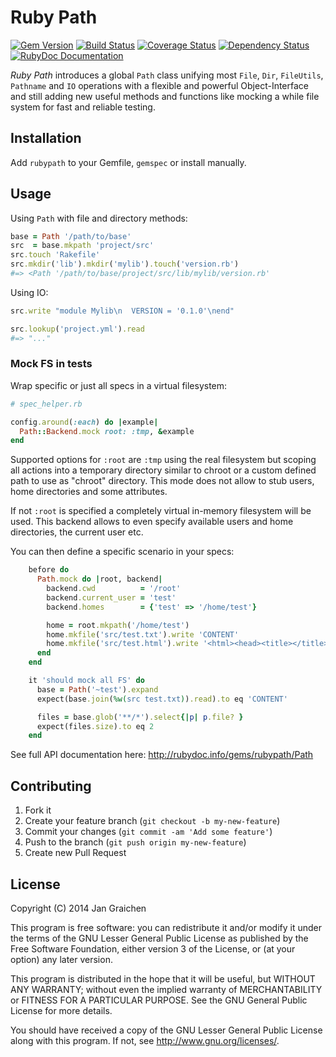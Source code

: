 # Ruby Path

[![Gem Version](https://badge.fury.io/rb/rubypath.svg)](http://badge.fury.io/rb/rubypath)
[![Build Status](http://img.shields.io/travis/jgraichen/rubypath/master.svg)](https://travis-ci.org/jgraichen/rubypath)
[![Coverage Status](http://img.shields.io/coveralls/jgraichen/rubypath/master.svg)](https://coveralls.io/r/jgraichen/rubypath)
[![Dependency Status](http://img.shields.io/gemnasium/jgraichen/rubypath.svg)](https://gemnasium.com/jgraichen/rubypath)
[![RubyDoc Documentation](http://img.shields.io/badge/rubydoc-here-blue.svg)](http://rubydoc.info/github/jgraichen/rubypath/master/frames)

*Ruby Path* introduces a global `Path` class unifying most `File`, `Dir`, `FileUtils`, `Pathname` and `IO` operations with a flexible and powerful Object-Interface and still adding new useful methods and functions like mocking a while file system for fast and reliable testing.

## Installation

Add `rubypath` to your Gemfile, `gemspec` or install manually.

## Usage

Using `Path` with file and directory methods:

```ruby
base = Path '/path/to/base'
src  = base.mkpath 'project/src'
src.touch 'Rakefile'
src.mkdir('lib').mkdir('mylib').touch('version.rb')
#=> <Path '/path/to/base/project/src/lib/mylib/version.rb'
```

Using IO:

```ruby
src.write "module Mylib\n  VERSION = '0.1.0'\nend"

src.lookup('project.yml').read
#=> "..."
```

### Mock FS in tests

Wrap specific or just all specs in a virtual filesystem:

```ruby
# spec_helper.rb

config.around(:each) do |example|
  Path::Backend.mock root: :tmp, &example
end
```

Supported options for `:root` are `:tmp` using the real filesystem but scoping all actions into a temporary directory similar to chroot or a custom defined path to use as "chroot" directory. This mode does not allow to stub users, home directories and some attributes.

If not `:root` is specified a completely virtual in-memory filesystem will be used. This backend allows to even specify available users and home directories, the current user etc.

You can then define a specific scenario in your specs:

```ruby
    before do
      Path.mock do |root, backend|
        backend.cwd          = '/root'
        backend.current_user = 'test'
        backend.homes        = {'test' => '/home/test'}

        home = root.mkpath('/home/test')
        home.mkfile('src/test.txt').write 'CONTENT'
        home.mkfile('src/test.html').write '<html><head><title></title>...'
      end
    end

    it 'should mock all FS' do
      base = Path('~test').expand
      expect(base.join(%w(src test.txt)).read).to eq 'CONTENT'

      files = base.glob('**/*').select{|p| p.file? }
      expect(files.size).to eq 2
    end
```

See full API documentation here: http://rubydoc.info/gems/rubypath/Path

## Contributing

1. Fork it
2. Create your feature branch (`git checkout -b my-new-feature`)
3. Commit your changes (`git commit -am 'Add some feature'`)
4. Push to the branch (`git push origin my-new-feature`)
5. Create new Pull Request

## License

Copyright (C) 2014 Jan Graichen

This program is free software: you can redistribute it and/or modify it under the terms of the GNU Lesser General Public License as published by the Free Software Foundation, either version 3 of the License, or (at your option) any later version.

This program is distributed in the hope that it will be useful, but WITHOUT ANY WARRANTY; without even the implied warranty of MERCHANTABILITY or FITNESS FOR A PARTICULAR PURPOSE.  See the GNU General Public License for more details.

You should have received a copy of the GNU Lesser General Public License along with this program.  If not, see <http://www.gnu.org/licenses/>.
